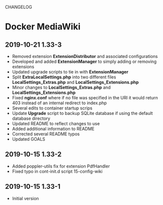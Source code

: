 CHANGELOG

# Docker MediaWiki


## 2019-10-21 1.33-3

* Removed extension **ExtensionDistributor** and associated configurations
* Developed and added **ExtensionManager** to simply adding or removing extensions
* Updated upgrade scripts to tie in with **ExtensionManager**
* Split **ExtraLocalSettings.php** into two different files **LocalSettings_Extras.php** and **LocalSettings_Extensions.php**
* Minor changes to **LocalSettings_Extras.php** and **LocalSettings_Extensions.php**
* Fixed **nginx.conf** where if no file was specified in the URI it would return 403 instead of an internal redirect to index.php
* Several edits to container startup scrips
* Update **Upgrade** script to backup SQLite database if using the default database directory
* Updated README to reflect changes to use
* Added additional information to README
* Corrected several README typos
* Updated GOALS


## 2019-10-15 1.33-2

* Added poppler-utils fix for extension PdfHandler
* Fixed typo in cont-init.d script 15-config-wiki


## 2019-10-15 1.33-1

* Initial version

